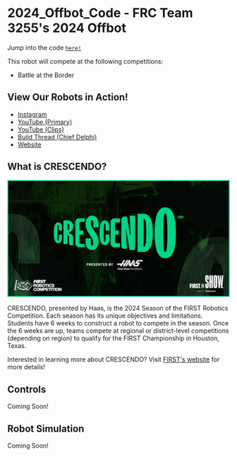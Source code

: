 # 2024_Offbot_Code - FRC Team 3255's 2024 Offbot
Jump into the code [`here!`](src/main/java/frc/robot)


This robot will compete at the following competitions: 
- Battle at the Border

## View Our Robots in Action!
- [Instagram](https://www.instagram.com/frcteam3255/) 
- [YouTube (Primary)](https://www.youtube.com/@FRC3255)
- [YouTube (Clips)](https://www.youtube.com/@FRC3255Clips)
- [Build Thread (Chief Delphi)](https://www.chiefdelphi.com/t/frc-3255-supernurds-2024-build-thread/447181)
- [Website](https://supernurds.com)

## What is CRESCENDO?
![Crescendo Banner](src/main/assets/FRC_SocialDLC_FB_Post.png)

CRESCENDO, presented by Haas, is the 2024 Season of the FIRST Robotics Competition. Each season has its unique objectives and limitations. 
Students have 6 weeks to construct a robot to compete in the season. Once the 6 weeks are up, teams compete at regional or district-level 
competitions (depending on region) to qualify for the FIRST Championship in Houston, Texas.

Interested in learning more about CRESCENDO? Visit [FIRST's website](https://www.firstinspires.org/robotics/frc/game-and-season) for more details!

## Controls
Coming Soon!

## Robot Simulation
Coming Soon!
